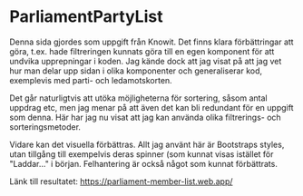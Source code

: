 # ParliamentPartyList

Denna sida gjordes som uppgift från Knowit. Det finns klara förbättringar att göra, t.ex. hade filtreringen kunnats göra till en egen komponent för att undvika upprepningar i koden. Jag kände dock att jag visat på att jag vet hur man delar upp sidan i olika komponenter och generaliserar kod, exemplevis med parti- och ledamotskorten. 

Det går naturligtvis att utöka möjligheterna för sortering, såsom antal uppdrag etc, men jag menar på att även det kan bli redundant för en uppgift som denna. Här har jag nu visat att jag kan använda olika filtrerings- och sorteringsmetoder. 

Vidare kan det visuella förbättras. Allt jag använt här är Bootstraps styles, utan tillgång till exempelvis deras spinner (som kunnat visas istället för "Laddar..." i början. Felhantering är också något som kunnat förbättrats.

Länk till resultatet: https://parliament-member-list.web.app/ 
